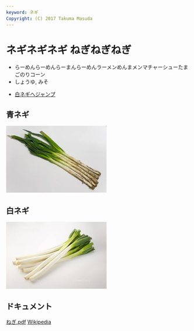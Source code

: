 ```yaml
---
keyword: ネギ
Copyright: (C) 2017 Takuma Masuda
---
```


# ネギネギネギ ねぎねぎねぎ

- らーめんらーめんらーまんらーめんラーメンめんまメンマチャーシューたまごのりコーン
- しょうゆ, みそ

* [白ネギへジャンプ](#white)

## 青ネギ

![青ネギ](./green_negi.jpg)

## <span id="white">白ネギ</span>

![](white_negi.jpg)

## ドキュメント

[ねぎ.pdf](ねぎ.pdf)
[Wikipedia](https://ja.wikipedia.org/wiki/%E3%83%8D%E3%82%AE)
